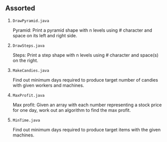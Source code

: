 ## Assorted

1. `DrawPyramid.java`

   Pyramid: Print a pyramid shape with n levels using # character and space on its left and right side.

2. `DrawSteps.java`

   Steps: Print a step shape with n levels using # character and space(s) on the right.

3. `MakeCandies.java`

   Find out minimum days required to produce target number of candies with given workers and machines.

4. `MaxProfit.java`

   Max profit: Given an array with each number representing a stock price for one day, work out an algorithm to find the max profit.

5. `MinTime.java`

   Find out minimum days required to produce target items with the given machines.
